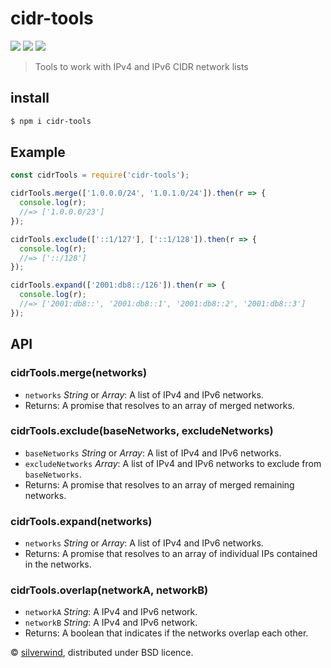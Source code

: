 # cidr-tools
[![](https://img.shields.io/npm/v/cidr-tools.svg?style=flat)](https://www.npmjs.org/package/cidr-tools)
[![](https://img.shields.io/npm/dm/cidr-tools.svg)](https://www.npmjs.org/package/cidr-tools)
[![](https://api.travis-ci.org/silverwind/cidr-tools.svg?style=flat)](https://travis-ci.org/silverwind/cidr-tools)
> Tools to work with IPv4 and IPv6 CIDR network lists

## install

```bash
$ npm i cidr-tools
```
## Example

```js
const cidrTools = require('cidr-tools');

cidrTools.merge(['1.0.0.0/24', '1.0.1.0/24']).then(r => {
  console.log(r);
  //=> ['1.0.0.0/23']
});

cidrTools.exclude(['::1/127'], ['::1/128']).then(r => {
  console.log(r);
  //=> ['::/128']
});

cidrTools.expand(['2001:db8::/126']).then(r => {
  console.log(r);
  //=> ['2001:db8::', '2001:db8::1', '2001:db8::2', '2001:db8::3']
});
```

## API

### cidrTools.merge(networks)

- `networks` *String* or *Array*: A list of IPv4 and IPv6 networks.
- Returns: A promise that resolves to an array of merged networks.

### cidrTools.exclude(baseNetworks, excludeNetworks)

- `baseNetworks` *String* or *Array*: A list of IPv4 and IPv6 networks.
- `excludeNetworks` *Array*: A list of IPv4 and IPv6 networks to exclude from `baseNetworks`.
- Returns: A promise that resolves to an array of merged remaining networks.

### cidrTools.expand(networks)

- `networks` *String* or *Array*: A list of IPv4 and IPv6 networks.
- Returns: A promise that resolves to an array of individual IPs contained in the networks.

### cidrTools.overlap(networkA, networkB)

- `networkA` *String*: A IPv4 and IPv6 network.
- `networkB` *String*: A IPv4 and IPv6 network.
- Returns: A boolean that indicates if the networks overlap each other.


© [silverwind](https://github.com/silverwind), distributed under BSD licence.
